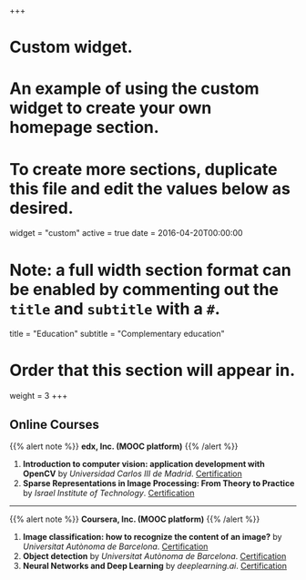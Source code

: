 +++
# Custom widget.
# An example of using the custom widget to create your own homepage section.
# To create more sections, duplicate this file and edit the values below as desired.
widget = "custom"
active = true
date = 2016-04-20T00:00:00

# Note: a full width section format can be enabled by commenting out the `title` and `subtitle` with a `#`.
title = "Education"
subtitle = "Complementary education"

# Order that this section will appear in.
weight = 3
+++
## Online Courses
{{% alert note %}}
**edx, Inc. (MOOC platform)**
{{% /alert %}}
1. **Introduction to computer vision: application development with OpenCV** by *Universidad Carlos III de Madrid*.
[Certification](https://courses.edx.org/certificates/8b7281ca884c4164b95ceae1fcfdae59)  
2. **Sparse Representations in Image Processing: From Theory to Practice** by *Israel Institute of Technology*.
[Certification](https://courses.edx.org/certificates/2be0b82719ff40ec945831c00f7aec59)  
 --- 
{{% alert note %}}
**Coursera, Inc. (MOOC platform)**
{{% /alert %}}
1. **Image classification: how to recognize the content of an image?** by *Universitat Autònoma de Barcelona*.
[Certification](https://www.coursera.org/account/accomplishments/verify/RPHWSV2BYGAZ)  
2. **Object detection** by *Universitat Autònoma de Barcelona*.
[Certification](https://www.coursera.org/account/accomplishments/verify/VVKNLTZR6CPW)  
3. **Neural Networks and Deep Learning** by *deeplearning.ai*.
[Certification](https://www.coursera.org/account/accomplishments/verify/CFEQR4264ASY)  

